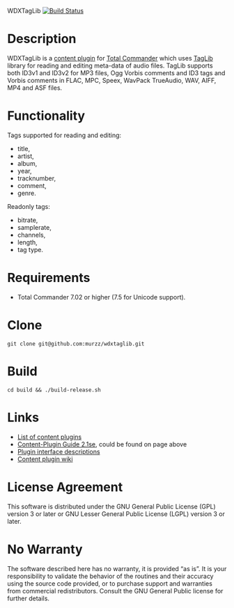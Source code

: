 WDXTagLib [![Build Status](https://travis-ci.org/murzz/wdxtaglib.svg?branch=master)](https://travis-ci.org/murzz/wdxtaglib)

Description
===========
WDXTagLib is a [content plugin](http://www.ghisler.ch/wiki/index.php/Content_plugin) for [Total Commander](http://ghisler.com/) which uses [TagLib](https://taglib.github.io/) library for reading and editing meta-data of audio files. TagLib supports both ID3v1 and ID3v2 for MP3 files, Ogg Vorbis comments and ID3 tags and Vorbis comments in FLAC, MPC, Speex, WavPack TrueAudio, WAV, AIFF, MP4 and ASF files.

Functionality
=============
Tags supported for reading and editing:

* title,
* artist,
* album,
* year,
* tracknumber,
* comment,
* genre. 

Readonly tags:

* bitrate,
* samplerate,
* channels,
* length,
* tag type. 

Requirements
============
* Total Commander 7.02 or higher (7.5 for Unicode support).

Clone
=====
`git clone git@github.com:murzz/wdxtaglib.git`

Build
=====
`cd build && ./build-release.sh`

Links
=====
* [List of content plugins](http://www.ghisler.com/plugins.htm#content)
* [Content-Plugin Guide 2.1se](http://ghisler.fileburst.com/content/contentpluginhelp2.1se.zip), could be found on page above
* [Plugin interface descriptions](http://www.ghisler.ch/board/viewtopic.php?t=25751&sid=86a548a6c0a1d02bf17738a446f74356)
* [Content plugin wiki](http://www.ghisler.ch/wiki/index.php/Content_plugin)

License Agreement
=================
This software is distributed under the GNU General Public License (GPL) version 3 or later or GNU Lesser General Public License (LGPL) version 3 or later.

No Warranty
===========
The software described here has no warranty, it is provided “as is”. It is your responsibility to validate the behavior of the routines and their accuracy using the source code provided, or to purchase support and warranties from commercial redistributors. Consult the GNU General Public license for further details.
